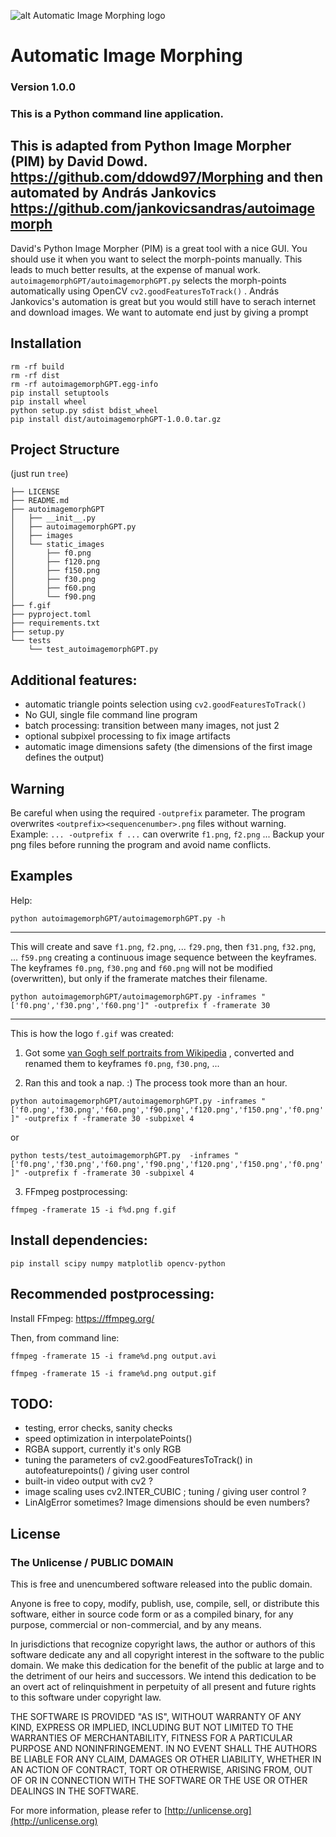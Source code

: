 
![alt Automatic Image Morphing logo](f.gif)

# Automatic Image Morphing

### Version 1.0.0
### This is a Python command line application.

## This is adapted from Python Image Morpher (PIM) by David Dowd. https://github.com/ddowd97/Morphing and then automated by András Jankovics https://github.com/jankovicsandras/autoimagemorph

David's Python Image Morpher (PIM) is a great tool with a nice GUI. You should use it when you want to select the morph-points manually. This leads to much better results, at the expense of manual work.
```autoimagemorphGPT/autoimagemorphGPT.py``` selects the morph-points automatically using OpenCV ```cv2.goodFeaturesToTrack()``` . 
András Jankovics's automation is great but you would still have to serach internet and download images.
We want to automate end just by giving a prompt


## Installation

```
rm -rf build
rm -rf dist
rm -rf autoimagemorphGPT.egg-info
pip install setuptools
pip install wheel
python setup.py sdist bdist_wheel
pip install dist/autoimagemorphGPT-1.0.0.tar.gz 
```

## Project Structure
(just run `tree`)

```
├── LICENSE
├── README.md
├── autoimagemorphGPT
│   ├── __init__.py
│   ├── autoimagemorphGPT.py
│   ├── images
│   └── static_images
│       ├── f0.png
│       ├── f120.png
│       ├── f150.png
│       ├── f30.png
│       ├── f60.png
│       └── f90.png
├── f.gif
├── pyproject.toml
├── requirements.txt
├── setup.py
└── tests
    └── test_autoimagemorphGPT.py
```

## Additional features:
- automatic triangle points selection using ```cv2.goodFeaturesToTrack()```
- No GUI, single file command line program
- batch processing: transition between many images, not just 2
- optional subpixel processing to fix image artifacts
- automatic image dimensions safety (the dimensions of the first image defines the output)

## Warning
Be careful when using the required ```-outprefix``` parameter.  The program overwrites ```<outprefix><sequencenumber>.png``` files without warning. Example: ```... -outprefix f ...``` can overwrite ```f1.png```, ```f2.png``` ... Backup your png files before running the program and avoid name conflicts.

## Examples
Help:

```python autoimagemorphGPT/autoimagemorphGPT.py -h```

----
This will create and save ```f1.png```, ```f2.png```, ... ```f29.png```, then ```f31.png```, ```f32.png```, ... ```f59.png``` creating a continuous image sequence between the keyframes. The keyframes ```f0.png```, ```f30.png``` and ```f60.png``` will not be modified (overwritten), but only if the framerate matches their filename.

```python autoimagemorphGPT/autoimagemorphGPT.py -inframes "['f0.png','f30.png','f60.png']" -outprefix f -framerate 30```

----
This is how the logo ```f.gif``` was created:

1. Got some [van Gogh self portraits from Wikipedia](https://en.wikipedia.org/wiki/Vincent_van_Gogh) , converted and renamed them to keyframes ```f0.png```, ```f30.png```, ...

2. Ran this and took a nap. :)  The process took more than an hour.

```python autoimagemorphGPT/autoimagemorphGPT.py -inframes "['f0.png','f30.png','f60.png','f90.png','f120.png','f150.png','f0.png']" -outprefix f -framerate 30 -subpixel 4```

or

```python tests/test_autoimagemorphGPT.py  -inframes "['f0.png','f30.png','f60.png','f90.png','f120.png','f150.png','f0.png']" -outprefix f -framerate 30 -subpixel 4```

3. FFmpeg postprocessing:

```ffmpeg -framerate 15 -i f%d.png f.gif```

## Install dependencies:
```pip install scipy numpy matplotlib opencv-python```

## Recommended postprocessing:
Install FFmpeg:  https://ffmpeg.org/

Then, from command line:

```ffmpeg -framerate 15 -i frame%d.png output.avi```

```ffmpeg -framerate 15 -i frame%d.png output.gif```

## TODO:
- testing, error checks, sanity checks
- speed optimization in interpolatePoints()
- RGBA support, currently it's only RGB
- tuning the parameters of cv2.goodFeaturesToTrack() in autofeaturepoints() / giving user control
- built-in video output with cv2 ?
- image scaling uses cv2.INTER_CUBIC ; tuning / giving user control ?
- LinAlgError sometimes? Image dimensions should be even numbers?

## License
### The Unlicense / PUBLIC DOMAIN

This is free and unencumbered software released into the public domain.

Anyone is free to copy, modify, publish, use, compile, sell, or
distribute this software, either in source code form or as a compiled
binary, for any purpose, commercial or non-commercial, and by any
means.

In jurisdictions that recognize copyright laws, the author or authors
of this software dedicate any and all copyright interest in the
software to the public domain. We make this dedication for the benefit
of the public at large and to the detriment of our heirs and
successors. We intend this dedication to be an overt act of
relinquishment in perpetuity of all present and future rights to this
software under copyright law.

THE SOFTWARE IS PROVIDED "AS IS", WITHOUT WARRANTY OF ANY KIND,
EXPRESS OR IMPLIED, INCLUDING BUT NOT LIMITED TO THE WARRANTIES OF
MERCHANTABILITY, FITNESS FOR A PARTICULAR PURPOSE AND NONINFRINGEMENT.
IN NO EVENT SHALL THE AUTHORS BE LIABLE FOR ANY CLAIM, DAMAGES OR
OTHER LIABILITY, WHETHER IN AN ACTION OF CONTRACT, TORT OR OTHERWISE,
ARISING FROM, OUT OF OR IN CONNECTION WITH THE SOFTWARE OR THE USE OR
OTHER DEALINGS IN THE SOFTWARE.

For more information, please refer to [http://unlicense.org](http://unlicense.org)
